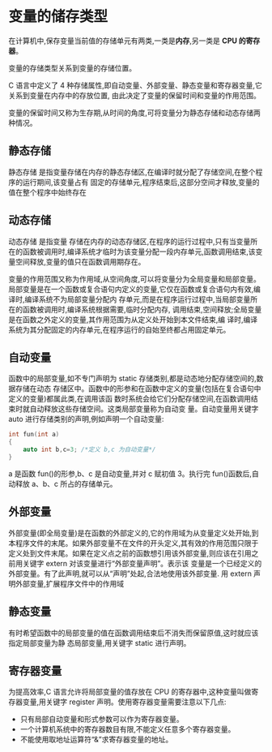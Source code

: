 # 变量的储存类型

在计算机中,保存变量当前值的存储单元有两类,一类是**内存**,另一类是 **CPU 的寄存器**。

变量的存储类型关系到变量的存储位置。

C 语言中定义了 4 种存储属性,即自动变量、外部变量、静态变量和寄存器变量,它关系到变量在内存中的存放位置, 由此决定了变量的保留时间和变量的作用范围。 

变量的保留时间又称为生存期,从时间的角度,可将变量分为静态存储和动态存储两种情况。

## 静态存储

静态存储 是指变量存储在内存的静态存储区,在编译时就分配了存储空间,在整个程序的运行期间,该变量占有 固定的存储单元,程序结束后,这部分空间才释放,变量的值在整个程序中始终存在

## 动态存储

动态存储 是指变量 存储在内存的动态存储区,在程序的运行过程中,只有当变量所在的函数被调用时,编译系统才临时为该变量分配一段内存单元,函数调用结束,该变量空间释放,变量的值只在函数调用期存在。 

变量的作用范围又称为作用域,从空间角度,可以将变量分为全局变量和局部变量。局部变量是在一个函数或复合语句内定义的变量,它仅在函数或复合语句内有效,编译时,编译系统不为局部变量分配内 存单元,而是在程序运行过程中,当局部变量所在的函数被调用时,编译系统根据需要,临时分配内存, 调用结束,空间释放;全局变量是在函数之外定义的变量,其作用范围为从定义处开始到本文件结束,编 译时,编译系统为其分配固定的内存单元,在程序运行的自始至终都占用固定单元。 

## 自动变量 

函数中的局部变量,如不专门声明为 static 存储类别,都是动态地分配存储空间的,数据存储在动态 存储区中。函数中的形参和在函数中定义的变量(包括在复合语句中定义的变量)都属此类,在调用该函 数时系统会给它们分配存储空间,在函数调用结束时就自动释放这些存储空间。这类局部变量称为自动变 量。自动变量用关键字 auto 进行存储类别的声明,例如声明一个自动变量: 

   
```c
int fun(int a)
{
    auto int b,c=3; /*定义 b,c 为自动变量*/
}
```
    

a 是函数 fun()的形参,b、c 是自动变量,并对 c 赋初值 3。执行完 fun()函数后,自动释放 a、b、c 所占的存储单元。 

## 外部变量 

外部变量(即全局变量)是在函数的外部定义的,它的作用域为从变量定义处开始,到本程序文件的末尾。如果外部变量不在文件的开头定义,其有效的作用范围只限于定义处到文件末尾。如果在定义点之前的函数想引用该外部变量,则应该在引用之前用关键字 extern 对该变量进行“外部变量声明”。表示该 变量是一个已经定义的外部变量。有了此声明,就可以从“声明”处起,合法地使用该外部变量. 
用 extern 声明外部变量,扩展程序文件中的作用域 

## 静态变量 
有时希望函数中的局部变量的值在函数调用结束后不消失而保留原值,这时就应该指定局部变量为静 态局部变量,用关键字 static 进行声明。 

## 寄存器变量 
为提高效率,C 语言允许将局部变量的值存放在 CPU 的寄存器中,这种变量叫做寄存器变量,用关键字 register 声明。使用寄存器变量需要注意以下几点: 

- 只有局部自动变量和形式参数可以作为寄存器变量。 
- 一个计算机系统中的寄存器数目有限,不能定义任意多个寄存器变量。 
- 不能使用取地址运算符“&”求寄存器变量的地址。